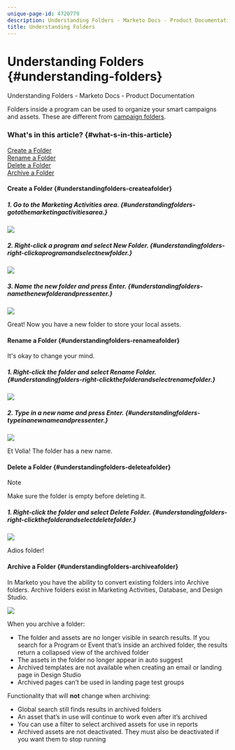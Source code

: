 ```yaml
---
unique-page-id: 4720779
description: Understanding Folders - Marketo Docs - Product Documentation
title: Understanding Folders
---
```


# Understanding Folders {#understanding-folders}

Understanding Folders - Marketo Docs - Product Documentation

Folders inside a program can be used to organize your smart campaigns and assets. These are different from [campaign folders](create-new-campaign-folder.md).

### What's in this article? {#what-s-in-this-article}

[Create a Folder](#understandingfolders-createafolder)  
[Rename a Folder](#understandingfolders-renameafolder)  
[Delete a Folder](#understandingfolders-deleteafolder)  
[Archive a Folder](#understandingfolders-archiveafolder)

#### Create a Folder {#understandingfolders-createafolder}

##### 1. Go to the Marketing Activities area. {#understandingfolders-gotothemarketingactivitiesarea.}

![](assets/ma.png)

##### 2. Right-click a program and select New Folder. {#understandingfolders-right-clickaprogramandselectnewfolder.}

![](assets/image2015-4-20-18-3a45-3a14.png)

##### 3. Name the new folder and press Enter. {#understandingfolders-namethenewfolderandpressenter.}

![](assets/image2015-4-20-18-3a46-3a57.png)

Great! Now you have a new folder to store your local assets.

#### Rename a Folder {#understandingfolders-renameafolder}

It's okay to change your mind.

##### 1. Right-click the folder and select Rename Folder.  {#understandingfolders-right-clickthefolderandselectrenamefolder.}

![](assets/image2015-4-20-18-3a49-3a10.png)

##### 2. Type in a new name and press Enter. {#understandingfolders-typeinanewnameandpressenter.}

![](assets/image2015-4-20-18-3a52-3a30.png)

Et Volia! The folder has a new name.

#### Delete a Folder {#understandingfolders-deleteafolder}

>[!NOTE]
>
>Make sure the folder is empty before deleting it.

##### 1. Right-click the folder and select Delete Folder. {#understandingfolders-right-clickthefolderandselectdeletefolder.}

![](assets/image2015-4-20-18-3a55-3a51.png)

Adios folder!

#### Archive a Folder {#understandingfolders-archiveafolder}

In Marketo you have the ability to convert existing folders into Archive folders. Archive folders exist in Marketing Activities, Database, and Design Studio.

![](assets/image2015-4-20-19-3a3-3a46.png)

When you archive a folder:

* The folder and assets are no longer visible in search results. If you search for a Program or Event that’s inside an archived folder, the results return a collapsed view of the archived folder
* The assets in the folder no longer appear in auto suggest
* Archived templates are not available when creating an email or landing page in Design Studio
* Archived pages can’t be used in landing page test groups

Functionality that will **not** change when archiving:

* Global search still finds results in archived folders
* An asset that’s in use will continue to work even after it’s archived
* You can use a filter to select archived assets for use in reports
* Archived assets are not deactivated. They must also be deactivated if you want them to stop running

